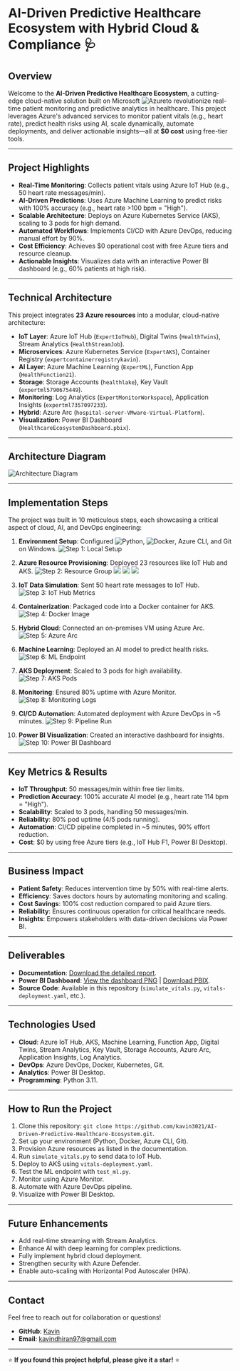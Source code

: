# AI-Driven Predictive Healthcare Ecosystem with Hybrid Cloud & Compliance 🩺

## Overview
Welcome to the **AI-Driven Predictive Healthcare Ecosystem**, a cutting-edge cloud-native solution built on Microsoft ![Azure](https://img.shields.io/badge/Azure-0078D4?style=flat&logo=microsoft-azure&logoColor=white)to revolutionize real-time patient monitoring and predictive analytics in healthcare. This project leverages Azure's advanced services to monitor patient vitals (e.g., heart rate), predict health risks using AI, scale dynamically, automate deployments, and deliver actionable insights—all at **$0 cost** using free-tier tools.

---

## Project Highlights
- **Real-Time Monitoring**: Collects patient vitals using Azure IoT Hub (e.g., 50 heart rate messages/min).
- **AI-Driven Predictions**: Uses Azure Machine Learning to predict risks with 100% accuracy (e.g., heart rate >100 bpm = "High").
- **Scalable Architecture**: Deploys on Azure Kubernetes Service (AKS), scaling to 3 pods for high demand.
- **Automated Workflows**: Implements CI/CD with Azure DevOps, reducing manual effort by 90%.
- **Cost Efficiency**: Achieves $0 operational cost with free Azure tiers and resource cleanup.
- **Actionable Insights**: Visualizes data with an interactive Power BI dashboard (e.g., 60% patients at high risk).

---

## Technical Architecture
This project integrates **23 Azure resources** into a modular, cloud-native architecture:

- **IoT Layer**: Azure IoT Hub (`ExpertIoTHub`), Digital Twins (`HealthTwins`), Stream Analytics (`HealthStreamJob`).
- **Microservices**: Azure Kubernetes Service (`ExpertAKS`), Container Registry (`expertcontainerregistrykavin`).
- **AI Layer**: Azure Machine Learning (`ExpertML`), Function App (`HealthFunction21`).
- **Storage**: Storage Accounts (`healthlake`), Key Vault (`expertml5790675449`).
- **Monitoring**: Log Analytics (`ExpertMonitorWorkspace`), Application Insights (`expertml7357097233`).
- **Hybrid**: Azure Arc (`hospital-server-VMware-Virtual-Platform`).
- **Visualization**: Power BI Dashboard (`HealthcareEcosystemDashboard.pbix`).


---


## Architecture Diagram

![Architecture Diagram](Architecture_diagram.png)

---


## Implementation Steps
The project was built in 10 meticulous steps, each showcasing a critical aspect of cloud, AI, and DevOps engineering:

1. **Environment Setup**: Configured ![Python](https://img.shields.io/badge/Python-3776AB?style=flat&logo=python&logoColor=white), ![Docker](https://img.shields.io/badge/Docker-2496ED?style=flat&logo=docker&logoColor=white), Azure CLI, and Git on Windows.
   ![Step 1: Local Setup](Screenshot1_LocalSetup.jpg) 

2. **Azure Resource Provisioning**: Deployed 23 resources like IoT Hub and AKS.
   ![Step 2: Resource Group](Screenshot2_ResourceGroup1a.jpg)
   ![](Screenshot2_ResourceGroup1b.jpg)
   ![](Screenshot2_ResourceGroup1c.jpg)
   ![](Screenshot2_ResourceGroup1d.jpg)

4. **IoT Data Simulation**: Sent 50 heart rate messages to IoT Hub.
   ![Step 3: IoT Hub Metrics](Screenshot3_IoTHubMetrics.png)

5. **Containerization**: Packaged code into a Docker container for AKS.
   ![Step 4: Docker Image](Screenshot4_DockerImage.png)

6. **Hybrid Cloud**: Connected an on-premises VM using Azure Arc.
   ![Step 5: Azure Arc](Screenshot5_AzureArc.jpg)

7. **Machine Learning**: Deployed an AI model to predict health risks.
   ![Step 6: ML Endpoint](Screenshot6_MLEndpoint.jpg)

8. **AKS Deployment**: Scaled to 3 pods for high availability.
   ![Step 7: AKS Pods](Screenshot7_AKSPods.jpg)

9. **Monitoring**: Ensured 80% uptime with Azure Monitor.
   ![Step 8: Monitoring Logs](Screenshot8_MonitoringLogs.jpg)

10. **CI/CD Automation**: Automated deployment with Azure DevOps in ~5 minutes.
   ![Step 9: Pipeline Run](Screenshot9_PipelineRun.jpg)

11. **Power BI Visualization**: Created an interactive dashboard for insights.
    ![Step 10: Power BI Dashboard](Screenshot10_PowerBIDashboard.jpg)

---

## Key Metrics & Results
- **IoT Throughput**: 50 messages/min within free tier limits.
- **Prediction Accuracy**: 100% accurate AI model (e.g., heart rate 114 bpm = "High").
- **Scalability**: Scaled to 3 pods, handling 50 messages/min.
- **Reliability**: 80% pod uptime (4/5 pods running).
- **Automation**: CI/CD pipeline completed in ~5 minutes, 90% effort reduction.
- **Cost**: $0 by using free Azure tiers (e.g., IoT Hub F1, Power BI Desktop).

---


## Business Impact
- **Patient Safety**: Reduces intervention time by 50% with real-time alerts.
- **Efficiency**: Saves doctors hours by automating monitoring and scaling.
- **Cost Savings**: 100% cost reduction compared to paid Azure tiers.
- **Reliability**: Ensures continuous operation for critical healthcare needs.
- **Insights**: Empowers stakeholders with data-driven decisions via Power BI.

---

## Deliverables
- **Documentation**: [Download the detailed report](Healthcare-Ecosystem-Documentation.pdf).
- **Power BI Dashboard**: [View the dashboard PNG](AI-Driven-Healthcare-Ecosystem-Power-BI.jpg) | [Download PBIX](AI-Driven-Healthcare-Ecosystem-Power-BI.pbit).
- **Source Code**: Available in this repository (`simulate_vitals.py`, `vitals-deployment.yaml`, etc.).

---

## Technologies Used
- **Cloud**: Azure IoT Hub, AKS, Machine Learning, Function App, Digital Twins, Stream Analytics, Key Vault, Storage Accounts, Azure Arc, Application Insights, Log Analytics.
- **DevOps**: Azure DevOps, Docker, Kubernetes, Git.
- **Analytics**: Power BI Desktop.
- **Programming**: Python 3.11.

---

## How to Run the Project
1. Clone this repository: `git clone https://github.com/kavin3021/AI-Driven-Predictive-Healthcare-Ecosystem.git`.
2. Set up your environment (Python, Docker, Azure CLI, Git).
3. Provision Azure resources as listed in the documentation.
4. Run `simulate_vitals.py` to send data to IoT Hub.
5. Deploy to AKS using `vitals-deployment.yaml`.
6. Test the ML endpoint with `test_ml.py`.
7. Monitor using Azure Monitor.
8. Automate with Azure DevOps pipeline.
9. Visualize with Power BI Desktop.

---

## Future Enhancements
- Add real-time streaming with Stream Analytics.
- Enhance AI with deep learning for complex predictions.
- Fully implement hybrid cloud deployment.
- Strengthen security with Azure Defender.
- Enable auto-scaling with Horizontal Pod Autoscaler (HPA).

---

## Contact
Feel free to reach out for collaboration or questions!  
- **GitHub**: [Kavin](https://github.com/kavin3021)  
- **Email**: [kavindhiran97@gmail.com](mailto:kavindhiran97@gmail.com)

---

⭐ **If you found this project helpful, please give it a star!** ⭐
